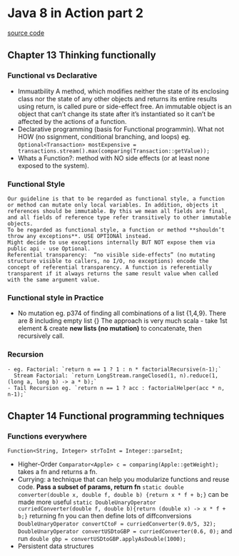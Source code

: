 # Java 8 in Action part 2

[source code]()

## Chapter 13 Thinking functionally

### Functional vs Declarative
  - Immuatbility
    A method, which modifies neither the state of its enclosing class nor the state of any other objects and returns its entire results using return, is called pure or side-effect free.
    An immutable object is an object that can’t change its state after it’s instantiated so it can’t be affected by the actions of a function.
  - Declarative programming (basis for Functional programmin). What not HOW (no ssignment, conditional branching, and loops)
    eg. `Optional<Transaction> mostExpensive = transactions.stream().max(comparing(Transaction::getValue));`
  - Whats a Function?: method with NO side effects (or at least none exposed to the system).

### Functional Style
    Our guideline is that to be regarded as functional style, a function or method can mutate only local variables. In addition, objects it references should be immutable. By this we mean all fields are final, and all fields of reference type refer transitively to other immutable objects.
    To be regarded as functional style, a function or method **shouldn’t throw any exceptions**. USE OPTIONAl instead.
    Might decide to use exceptions internally BUT NOT expose them via public api - use Optional.    
    Referential transparency:  “no visible side-effects” (no mutating structure visible to callers, no I/O, no exceptions) encode the concept of referential transparency. A function is referentially transparent if it always returns the same result value when called with the same argument value. 

### Functional style in Practice
  - No mutation
    eg. p374 of finding all combinations of a list {1,4,9}. There are 8 including empty list {}
    The approach is very much scala - take 1st element & create **new lists (no mutation)** to concatenate, then recursively call.

### Recursion
    - eg. Factorial: `return n == 1 ? 1 : n * factorialRecursive(n-1);`
      Stream Factorial: `return LongStream.rangeClosed(1, n).reduce(1, (long a, long b) -> a * b);`
    - Tail Recursion eg. `return n == 1 ? acc : factorialHelper(acc * n, n-1);`
    
## Chapter 14 Functional programming techniques

### Functions everywhere
  `Function<String, Integer> strToInt = Integer::parseInt;`
  - Higher-Order
    `Comparator<Apple> c = comparing(Apple::getWeight);` takes a fn and returns a fn.
  - Currying: a technique that can help you modularize functions and reuse code. **Pass a subset of params, return fn**
    `static double converter(double x, double f, double b) {return x * f + b;}` can be made more useful
    `static DoubleUnaryOperator curriedConverter(double f, double b){return (double x) -> x * f + b;}` returning fn
    you can then define lots of diffconversions
      `DoubleUnaryOperator convertCtoF = curriedConverter(9.0/5, 32); DoubleUnaryOperator convertUSDtoGBP = curriedConverter(0.6, 0);`
      and run `double gbp = convertUSDtoGBP.applyAsDouble(1000);`
  - Persistent data structures
    
